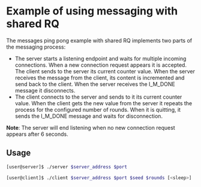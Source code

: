 Example of using messaging with shared RQ
===

The messages ping pong example with shared RQ implements two parts of the messaging process:
- The server starts a listening endpoint and waits for multiple incoming connections.
When a new connection request appears it is accepted. The client sends to the server
its current counter value. When the server receives the message from the client,
its content is incremented and send back to the client. When the server receives
the I_M_DONE message it disconnects.
- The client connects to the server and sends to it its current counter value.
When the client gets the new value from the server it repeats the process for
the configured number of rounds. When it is quitting, it sends the I_M_DONE
message and waits for disconnection.

**Note**: The server will end listening when no new connection request appears after 6 seconds.

## Usage

```bash
[user@server]$ ./server $server_address $port
```

```bash
[user@client]$ ./client $server_address $port $seed $rounds [<sleep>]
```
